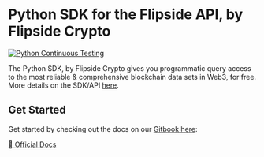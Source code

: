 # Python SDK for the Flipside API, by Flipside Crypto

[![Python Continuous Testing](https://github.com/FlipsideCrypto/sdk/actions/workflows/ci_python.yml/badge.svg)](https://github.com/FlipsideCrypto/sdk/actions/workflows/ci_python.yml)

The Python SDK, by Flipside Crypto gives you programmatic query access to the most reliable & comprehensive blockchain data sets in Web3, for free. More details on the SDK/API [here](https://docs.flipsidecrypto.com/flipside-api/get-started).

## Get Started
Get started by checking out the docs on our [Gitbook here](https://docs.flipsidecrypto.com/flipside-api/get-started/python):

[📖 Official Docs](https://docs.flipsidecrypto.com/flipside-api/get-started/python)
